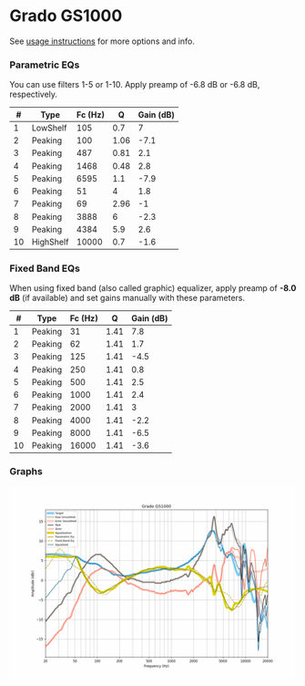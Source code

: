 # Grado GS1000
See [usage instructions](https://github.com/jaakkopasanen/AutoEq#usage) for more options and info.

### Parametric EQs
You can use filters 1-5 or 1-10. Apply preamp of -6.8 dB or -6.8 dB, respectively.

|   # | Type      |   Fc (Hz) |    Q |   Gain (dB) |
|-----|-----------|-----------|------|-------------|
|   1 | LowShelf  |       105 | 0.7  |         7   |
|   2 | Peaking   |       100 | 1.06 |        -7.1 |
|   3 | Peaking   |       487 | 0.81 |         2.1 |
|   4 | Peaking   |      1468 | 0.48 |         2.8 |
|   5 | Peaking   |      6595 | 1.1  |        -7.9 |
|   6 | Peaking   |        51 | 4    |         1.8 |
|   7 | Peaking   |        69 | 2.96 |        -1   |
|   8 | Peaking   |      3888 | 6    |        -2.3 |
|   9 | Peaking   |      4384 | 5.9  |         2.6 |
|  10 | HighShelf |     10000 | 0.7  |        -1.6 |

### Fixed Band EQs
When using fixed band (also called graphic) equalizer, apply preamp of **-8.0 dB** (if available) and set gains manually with these parameters.

|   # | Type    |   Fc (Hz) |    Q |   Gain (dB) |
|-----|---------|-----------|------|-------------|
|   1 | Peaking |        31 | 1.41 |         7.8 |
|   2 | Peaking |        62 | 1.41 |         1.7 |
|   3 | Peaking |       125 | 1.41 |        -4.5 |
|   4 | Peaking |       250 | 1.41 |         0.8 |
|   5 | Peaking |       500 | 1.41 |         2.5 |
|   6 | Peaking |      1000 | 1.41 |         2.4 |
|   7 | Peaking |      2000 | 1.41 |         3   |
|   8 | Peaking |      4000 | 1.41 |        -2.2 |
|   9 | Peaking |      8000 | 1.41 |        -6.5 |
|  10 | Peaking |     16000 | 1.41 |        -3.6 |

### Graphs
![](./Grado%20GS1000.png)
